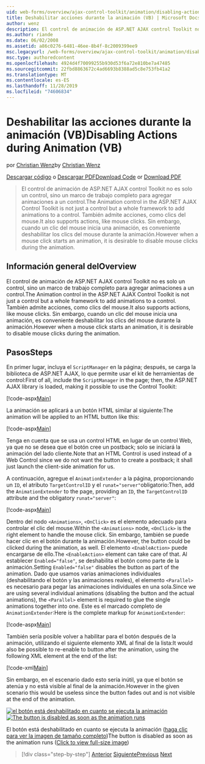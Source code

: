 ```yaml
---
uid: web-forms/overview/ajax-control-toolkit/animation/disabling-actions-during-animation-vb
title: Deshabilitar acciones durante la animación (VB) | Microsoft Docs
author: wenz
description: El control de animación de ASP.NET AJAX control Toolkit no es solo un control, sino un marco de trabajo completo para agregar animaciones a un control. También admite la acción...
ms.author: riande
ms.date: 06/02/2008
ms.assetid: a86c0276-6481-46ee-8b4f-8c2009399ee9
msc.legacyurl: /web-forms/overview/ajax-control-toolkit/animation/disabling-actions-during-animation-vb
msc.type: authoredcontent
ms.openlocfilehash: 4924d4f70099255b930d53f6a72e810be7a47485
ms.sourcegitcommit: 22fbd8863672c4ad6693b8388ad5c8e753fb41a2
ms.translationtype: MT
ms.contentlocale: es-ES
ms.lasthandoff: 11/28/2019
ms.locfileid: "74606834"
---
```

# <a name="disabling-actions-during-animation-vb"></a><span data-ttu-id="746ea-104">Deshabilitar las acciones durante la animación (VB)</span><span class="sxs-lookup"><span data-stu-id="746ea-104">Disabling Actions during Animation (VB)</span></span>

<span data-ttu-id="746ea-105">por [Christian Wenz](https://github.com/wenz)</span><span class="sxs-lookup"><span data-stu-id="746ea-105">by [Christian Wenz](https://github.com/wenz)</span></span>

<span data-ttu-id="746ea-106">[Descargar código](https://download.microsoft.com/download/f/9/a/f9a26acd-8df4-4484-8a18-199e4598f411/Animation7.vb.zip) o [Descargar PDF](https://download.microsoft.com/download/6/7/1/6718d452-ff89-4d3f-a90e-c74ec2d636a3/animation7VB.pdf)</span><span class="sxs-lookup"><span data-stu-id="746ea-106">[Download Code](https://download.microsoft.com/download/f/9/a/f9a26acd-8df4-4484-8a18-199e4598f411/Animation7.vb.zip) or [Download PDF](https://download.microsoft.com/download/6/7/1/6718d452-ff89-4d3f-a90e-c74ec2d636a3/animation7VB.pdf)</span></span>

> <span data-ttu-id="746ea-107">El control de animación de ASP.NET AJAX control Toolkit no es solo un control, sino un marco de trabajo completo para agregar animaciones a un control.</span><span class="sxs-lookup"><span data-stu-id="746ea-107">The Animation control in the ASP.NET AJAX Control Toolkit is not just a control but a whole framework to add animations to a control.</span></span> <span data-ttu-id="746ea-108">También admite acciones, como clics del mouse.</span><span class="sxs-lookup"><span data-stu-id="746ea-108">It also supports actions, like mouse clicks.</span></span> <span data-ttu-id="746ea-109">Sin embargo, cuando un clic del mouse inicia una animación, es conveniente deshabilitar los clics del mouse durante la animación.</span><span class="sxs-lookup"><span data-stu-id="746ea-109">However when a mouse click starts an animation, it is desirable to disable mouse clicks during the animation.</span></span>

## <a name="overview"></a><span data-ttu-id="746ea-110">Información general del</span><span class="sxs-lookup"><span data-stu-id="746ea-110">Overview</span></span>

<span data-ttu-id="746ea-111">El control de animación de ASP.NET AJAX control Toolkit no es solo un control, sino un marco de trabajo completo para agregar animaciones a un control.</span><span class="sxs-lookup"><span data-stu-id="746ea-111">The Animation control in the ASP.NET AJAX Control Toolkit is not just a control but a whole framework to add animations to a control.</span></span> <span data-ttu-id="746ea-112">También admite acciones, como clics del mouse.</span><span class="sxs-lookup"><span data-stu-id="746ea-112">It also supports actions, like mouse clicks.</span></span> <span data-ttu-id="746ea-113">Sin embargo, cuando un clic del mouse inicia una animación, es conveniente deshabilitar los clics del mouse durante la animación.</span><span class="sxs-lookup"><span data-stu-id="746ea-113">However when a mouse click starts an animation, it is desirable to disable mouse clicks during the animation.</span></span>

## <a name="steps"></a><span data-ttu-id="746ea-114">Pasos</span><span class="sxs-lookup"><span data-stu-id="746ea-114">Steps</span></span>

<span data-ttu-id="746ea-115">En primer lugar, incluya el `ScriptManager` en la página; después, se carga la biblioteca de ASP.NET AJAX, lo que permite usar el kit de herramientas de control:</span><span class="sxs-lookup"><span data-stu-id="746ea-115">First of all, include the `ScriptManager` in the page; then, the ASP.NET AJAX library is loaded, making it possible to use the Control Toolkit:</span></span>

[!code-aspx[Main](disabling-actions-during-animation-vb/samples/sample1.aspx)]

<span data-ttu-id="746ea-116">La animación se aplicará a un botón HTML similar al siguiente:</span><span class="sxs-lookup"><span data-stu-id="746ea-116">The animation will be applied to an HTML button like this:</span></span>

[!code-aspx[Main](disabling-actions-during-animation-vb/samples/sample2.aspx)]

<span data-ttu-id="746ea-117">Tenga en cuenta que se usa un control HTML en lugar de un control Web, ya que no se desea que el botón cree un postback; solo se iniciará la animación del lado cliente.</span><span class="sxs-lookup"><span data-stu-id="746ea-117">Note that an HTML Control is used instead of a Web Control since we do not want the button to create a postback; it shall just launch the client-side animation for us.</span></span>

<span data-ttu-id="746ea-118">A continuación, agregue el `AnimationExtender` a la página, proporcionando un `ID`, el atributo `TargetControlID` y el `runat="server"`obligatorio:</span><span class="sxs-lookup"><span data-stu-id="746ea-118">Then, add the `AnimationExtender` to the page, providing an `ID`, the `TargetControlID` attribute and the obligatory `runat="server"`:</span></span>

[!code-aspx[Main](disabling-actions-during-animation-vb/samples/sample3.aspx)]

<span data-ttu-id="746ea-119">Dentro del nodo `<Animations>`, `<OnClick>` es el elemento adecuado para controlar el clic del mouse.</span><span class="sxs-lookup"><span data-stu-id="746ea-119">Within the `<Animations>` node, `<OnClick>` is the right element to handle the mouse click.</span></span> <span data-ttu-id="746ea-120">Sin embargo, también se puede hacer clic en el botón durante la animación.</span><span class="sxs-lookup"><span data-stu-id="746ea-120">However, the button could be clicked during the animation, as well.</span></span> <span data-ttu-id="746ea-121">El elemento `<EnableAction>` puede encargarse de ello.</span><span class="sxs-lookup"><span data-stu-id="746ea-121">The `<EnableAction>` element can take care of that.</span></span> <span data-ttu-id="746ea-122">Al establecer `Enabled="false"`, se deshabilita el botón como parte de la animación.</span><span class="sxs-lookup"><span data-stu-id="746ea-122">Setting `Enabled="false"` disables the button as part of the animation.</span></span> <span data-ttu-id="746ea-123">Dado que usamos varias animaciones individuales (deshabilitando el botón y las animaciones reales), el elemento `<Parallel>` es necesario para pegar las animaciones individuales en una sola.</span><span class="sxs-lookup"><span data-stu-id="746ea-123">Since we are using several individual animations (disabling the button and the actual animations), the `<Parallel>` element is required to glue the single animations together into one.</span></span> <span data-ttu-id="746ea-124">Este es el marcado completo de `AnimationExtender`:</span><span class="sxs-lookup"><span data-stu-id="746ea-124">Here is the complete markup for `AnimationExtender`:</span></span>

[!code-aspx[Main](disabling-actions-during-animation-vb/samples/sample4.aspx)]

<span data-ttu-id="746ea-125">También sería posible volver a habilitar para el botón después de la animación, utilizando el siguiente elemento XML al final de la lista:</span><span class="sxs-lookup"><span data-stu-id="746ea-125">It would also be possible to re-enable to button after the animation, using the following XML element at the end of the list:</span></span>

[!code-xml[Main](disabling-actions-during-animation-vb/samples/sample5.xml)]

<span data-ttu-id="746ea-126">Sin embargo, en el escenario dado esto sería inútil, ya que el botón se atenúa y no está visible al final de la animación.</span><span class="sxs-lookup"><span data-stu-id="746ea-126">However in the given scenario this would be useless since the button fades out and is not visible at the end of the animation.</span></span>

<span data-ttu-id="746ea-127">[![el botón está deshabilitado en cuanto se ejecuta la animación](disabling-actions-during-animation-vb/_static/image2.png)](disabling-actions-during-animation-vb/_static/image1.png)</span><span class="sxs-lookup"><span data-stu-id="746ea-127">[![The button is disabled as soon as the animation runs](disabling-actions-during-animation-vb/_static/image2.png)](disabling-actions-during-animation-vb/_static/image1.png)</span></span>

<span data-ttu-id="746ea-128">El botón está deshabilitado en cuanto se ejecuta la animación ([haga clic para ver la imagen de tamaño completo](disabling-actions-during-animation-vb/_static/image3.png))</span><span class="sxs-lookup"><span data-stu-id="746ea-128">The button is disabled as soon as the animation runs ([Click to view full-size image](disabling-actions-during-animation-vb/_static/image3.png))</span></span>

> [!div class="step-by-step"]
> <span data-ttu-id="746ea-129">[Anterior](animating-in-response-to-user-interaction-vb.md)
> [Siguiente](triggering-an-animation-in-another-control-vb.md)</span><span class="sxs-lookup"><span data-stu-id="746ea-129">[Previous](animating-in-response-to-user-interaction-vb.md)
[Next](triggering-an-animation-in-another-control-vb.md)</span></span>
